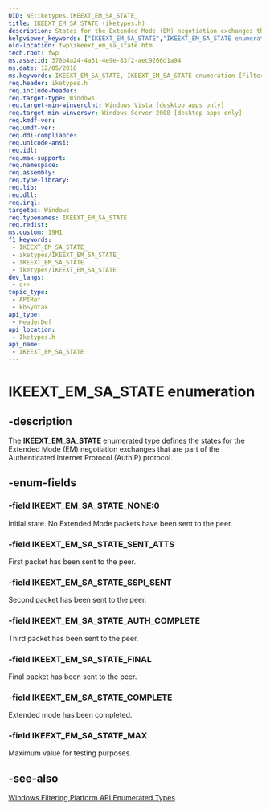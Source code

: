 ```yaml
---
UID: NE:iketypes.IKEEXT_EM_SA_STATE_
title: IKEEXT_EM_SA_STATE (iketypes.h)
description: States for the Extended Mode (EM) negotiation exchanges that are part of the Authenticated Internet Protocol (AuthIP) protocol.
helpviewer_keywords: ["IKEEXT_EM_SA_STATE","IKEEXT_EM_SA_STATE enumeration [Filtering]","IKEEXT_EM_SA_STATE_AUTH_COMPLETE","IKEEXT_EM_SA_STATE_COMPLETE","IKEEXT_EM_SA_STATE_FINAL","IKEEXT_EM_SA_STATE_MAX","IKEEXT_EM_SA_STATE_NONE","IKEEXT_EM_SA_STATE_SENT_ATTS","IKEEXT_EM_SA_STATE_SSPI_SENT","fwp.ikeext_em_sa_state","iketypes/IKEEXT_EM_SA_STATE","iketypes/IKEEXT_EM_SA_STATE_AUTH_COMPLETE","iketypes/IKEEXT_EM_SA_STATE_COMPLETE","iketypes/IKEEXT_EM_SA_STATE_FINAL","iketypes/IKEEXT_EM_SA_STATE_MAX","iketypes/IKEEXT_EM_SA_STATE_NONE","iketypes/IKEEXT_EM_SA_STATE_SENT_ATTS","iketypes/IKEEXT_EM_SA_STATE_SSPI_SENT"]
old-location: fwp\ikeext_em_sa_state.htm
tech.root: fwp
ms.assetid: 378b4a24-4a31-4e9e-83f2-aec9266d1a94
ms.date: 12/05/2018
ms.keywords: IKEEXT_EM_SA_STATE, IKEEXT_EM_SA_STATE enumeration [Filtering], IKEEXT_EM_SA_STATE_AUTH_COMPLETE, IKEEXT_EM_SA_STATE_COMPLETE, IKEEXT_EM_SA_STATE_FINAL, IKEEXT_EM_SA_STATE_MAX, IKEEXT_EM_SA_STATE_NONE, IKEEXT_EM_SA_STATE_SENT_ATTS, IKEEXT_EM_SA_STATE_SSPI_SENT, fwp.ikeext_em_sa_state, iketypes/IKEEXT_EM_SA_STATE, iketypes/IKEEXT_EM_SA_STATE_AUTH_COMPLETE, iketypes/IKEEXT_EM_SA_STATE_COMPLETE, iketypes/IKEEXT_EM_SA_STATE_FINAL, iketypes/IKEEXT_EM_SA_STATE_MAX, iketypes/IKEEXT_EM_SA_STATE_NONE, iketypes/IKEEXT_EM_SA_STATE_SENT_ATTS, iketypes/IKEEXT_EM_SA_STATE_SSPI_SENT
req.header: iketypes.h
req.include-header: 
req.target-type: Windows
req.target-min-winverclnt: Windows Vista [desktop apps only]
req.target-min-winversvr: Windows Server 2008 [desktop apps only]
req.kmdf-ver: 
req.umdf-ver: 
req.ddi-compliance: 
req.unicode-ansi: 
req.idl: 
req.max-support: 
req.namespace: 
req.assembly: 
req.type-library: 
req.lib: 
req.dll: 
req.irql: 
targetos: Windows
req.typenames: IKEEXT_EM_SA_STATE
req.redist: 
ms.custom: 19H1
f1_keywords:
 - IKEEXT_EM_SA_STATE_
 - iketypes/IKEEXT_EM_SA_STATE_
 - IKEEXT_EM_SA_STATE
 - iketypes/IKEEXT_EM_SA_STATE
dev_langs:
 - c++
topic_type:
 - APIRef
 - kbSyntax
api_type:
 - HeaderDef
api_location:
 - Iketypes.h
api_name:
 - IKEEXT_EM_SA_STATE
---
```


# IKEEXT_EM_SA_STATE enumeration


## -description

The <b>IKEEXT_EM_SA_STATE</b> enumerated type defines the states for the Extended Mode (EM) negotiation exchanges that are part of the Authenticated Internet Protocol (AuthIP) protocol.

## -enum-fields

### -field IKEEXT_EM_SA_STATE_NONE:0

Initial state.  No Extended Mode packets have been sent to the peer.

### -field IKEEXT_EM_SA_STATE_SENT_ATTS

First packet has been sent to the peer.

### -field IKEEXT_EM_SA_STATE_SSPI_SENT

Second packet has been sent to the peer.

### -field IKEEXT_EM_SA_STATE_AUTH_COMPLETE

Third packet has been sent to the peer.

### -field IKEEXT_EM_SA_STATE_FINAL

Final packet has been sent to the peer.

### -field IKEEXT_EM_SA_STATE_COMPLETE

Extended mode has been completed.

### -field IKEEXT_EM_SA_STATE_MAX

Maximum value for testing purposes.

## -see-also

<a href="/windows/desktop/FWP/fwp-enums">Windows Filtering Platform API Enumerated Types</a>
